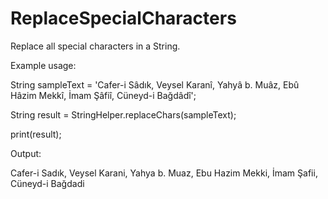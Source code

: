 # ReplaceSpecialCharacters
Replace all special characters in a String.

  Example usage:
  
  String sampleText = 'Cafer-i Sâdık,  Veysel Karanî, Yahyâ b. Muâz, Ebû Hâzim Mekkî,  İmam Şâfiî, Cüneyd-i Bağdâdî';
  
  String result = StringHelper.replaceChars(sampleText);
  
  print(result);
 
  Output:
  
  Cafer-i Sadık,  Veysel Karani, Yahya b. Muaz, Ebu Hazim Mekki,  İmam Şafii, Cüneyd-i Bağdadi

